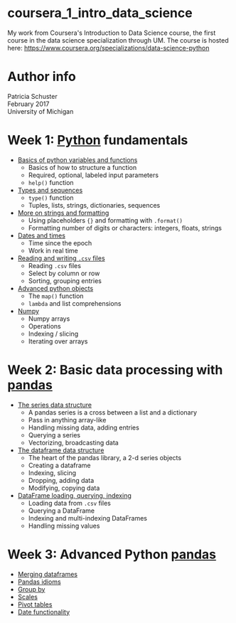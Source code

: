 # coursera_1_intro_data_science
My work from Coursera's Introduction to Data Science course, the first course in the data science specialization through UM. The course is hosted here: <https://www.coursera.org/specializations/data-science-python>

# Author info  
Patricia Schuster  
February 2017  
University of Michigan

# Week 1: [Python](https://www.python.org/) fundamentals

* [Basics of python variables and functions](week_1/basic_python_functions.ipynb)
  * Basics of how to structure a function
  * Required, optional, labeled input parameters
  * `help()` function
* [Types and sequences](week_1/types_and_sequences.ipynb)
  * `type()` function
  * Tuples, lists, strings, dictionaries, sequences
* [More on strings and formatting](week_1/more_on_strings_formatting.ipynb)
  * Using placeholders `{}` and formatting with `.format()`
  * Formatting number of digits or characters: integers, floats, strings
* [Dates and times](week_1/dates_and_times.ipynb)
  * Time since the epoch
  * Work in real time
* [Reading and writing `.csv` files](week_1/reading_writing_csv.ipynb)
  * Reading `.csv` files
  * Select by column or row
  * Sorting, grouping entries
* [Advanced python objects](week_1/advanced_python_objects_map_lambda.ipynb)
  * The `map()` function
  * `lambda` and list comprehensions
* [Numpy](week_1/numpy.ipynb)
  * Numpy arrays
  * Operations
  * Indexing / slicing
  * Iterating over arrays
  
# Week 2: Basic data processing with [pandas](http://pandas.pydata.org/)

* [The series data structure](week_2/series_data_structure.ipynb)
  * A pandas series is a cross between a list and a dictionary
  * Pass in anything array-like
  * Handling missing data, adding entries
  * Querying a series
  * Vectorizing, broadcasting data
* [The dataframe data structure](week_2/dataframe_data_structure.ipynb)
  * The heart of the pandas library, a 2-d series objects
  * Creating a dataframe
  * Indexing, slicing
  * Dropping, adding data
  * Modifying, copying data
* [DataFrame loading, querying, indexing](week_2/dataframe_loading_querying_indexing.ipynb)
  * Loading data from `.csv` files
  * Querying a DataFrame
  * Indexing and multi-indexing DataFrames
  * Handling missing values
  
# Week 3: Advanced Python [pandas](http://pandas.pydata.org/)

* [Merging dataframes](week_3/merging_dataframes.ipynb)
* [Pandas idioms](week_3/idiomatic_pandas.ipynb)
* [Group by](week_3/idiomatic_pandas.ipynb)
* [Scales](week_3/scales.ipynb)
* [Pivot tables](week_3/pivot_tables.ipynb)
* [Date functionality](week_3/date_functionality.ipynb)